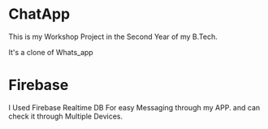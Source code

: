# ChatApp
This is my Workshop Project in the Second Year of my B.Tech.

It's a clone of Whats_app

# Firebase
I Used Firebase Realtime DB For easy Messaging through my APP. and can check it through Multiple Devices.
